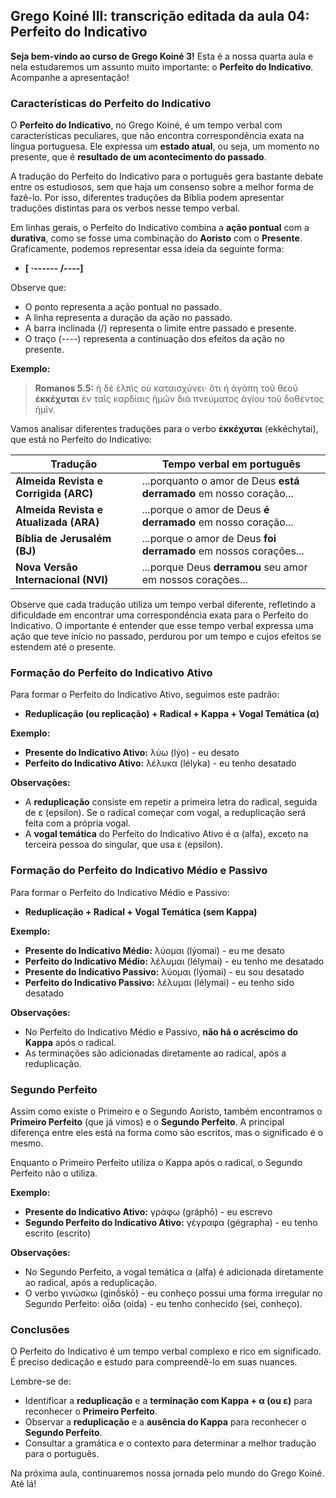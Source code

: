 ## Grego Koiné III: transcrição editada da aula 04: Perfeito do Indicativo

**Seja bem-vindo ao curso de Grego Koiné 3!** Esta é a nossa quarta aula e nela estudaremos um assunto muito importante: o **Perfeito do Indicativo**. Acompanhe a apresentação!

### Características do Perfeito do Indicativo

O **Perfeito do Indicativo**, no Grego Koiné, é um tempo verbal com características peculiares, que não encontra correspondência exata na língua portuguesa. Ele expressa um **estado atual**, ou seja, um momento no presente, que é **resultado de um acontecimento do passado**. 

A tradução do Perfeito do Indicativo para o português gera bastante debate entre os estudiosos, sem que haja um consenso sobre a melhor forma de fazê-lo. Por isso, diferentes traduções da Bíblia podem apresentar traduções distintas para os verbos nesse tempo verbal.

Em linhas gerais, o Perfeito do Indicativo combina a **ação pontual** com a **durativa**, como se fosse uma combinação do **Aoristo** com o **Presente**. Graficamente, podemos representar essa ideia da seguinte forma:

* **[ ·------ /----]**

Observe que:

* O ponto representa a ação pontual no passado.
* A linha representa a duração da ação no passado.
* A barra inclinada (/) representa o limite entre passado e presente.
* O traço (----) representa a continuação dos efeitos da ação no presente.

**Exemplo:**

> **Romanos 5.5:** ἡ δὲ ἐλπὶς οὐ καταισχύνει· ὅτι ἡ ἀγάπη τοῦ θεοῦ **ἐκκέχυται** ἐν ταῖς καρδίαις ἡμῶν διὰ πνεύματος ἁγίου τοῦ δοθέντος ἡμῖν.

Vamos analisar diferentes traduções para o verbo **ἐκκέχυται** (ekkéchytai), que está no Perfeito do Indicativo:

| Tradução | Tempo verbal em português |
|---|---|
| **Almeida Revista e Corrigida (ARC)** | ...porquanto o amor de Deus **está derramado** em nosso coração... | 
| **Almeida Revista e Atualizada (ARA)** | ...porque o amor de Deus **é derramado** em nosso coração... |
| **Bíblia de Jerusalém (BJ)** | ...porque o amor de Deus **foi derramado** em nossos corações... |
| **Nova Versão Internacional (NVI)** | ...porque Deus **derramou** seu amor em nossos corações... |

Observe que cada tradução utiliza um tempo verbal diferente, refletindo a dificuldade em encontrar uma correspondência exata para o Perfeito do Indicativo. O importante é entender que esse tempo verbal expressa uma ação que teve início no passado, perdurou por um tempo e cujos efeitos se estendem até o presente.

### Formação do Perfeito do Indicativo Ativo

Para formar o Perfeito do Indicativo Ativo, seguimos este padrão:

* **Reduplicação (ou replicação) + Radical + Kappa + Vogal Temática (α)**

**Exemplo:**

* **Presente do Indicativo Ativo:** λύω (lýo) - eu desato
* **Perfeito do Indicativo Ativo:** λέλυκα (lélyka) - eu tenho desatado

**Observações:**

* A **reduplicação** consiste em repetir a primeira letra do radical, seguida de ε (epsilon). Se o radical começar com vogal, a reduplicação será feita com a própria vogal. 
* A **vogal temática** do Perfeito do Indicativo Ativo é α (alfa), exceto na terceira pessoa do singular, que usa ε (epsilon).

### Formação do Perfeito do Indicativo Médio e Passivo

Para formar o Perfeito do Indicativo Médio e Passivo:

* **Reduplicação + Radical + Vogal Temática (sem Kappa)**

**Exemplo:**

* **Presente do Indicativo Médio:** λύομαι (lýomai) - eu me desato
* **Perfeito do Indicativo Médio:** λέλυμαι (lélymai) - eu tenho me desatado
* **Presente do Indicativo Passivo:** λύομαι (lýomai) - eu sou desatado
* **Perfeito do Indicativo Passivo:** λέλυμαι (lélymai) - eu tenho sido desatado

**Observações:**

* No Perfeito do Indicativo Médio e Passivo, **não há o acréscimo do Kappa** após o radical.
* As terminações são adicionadas diretamente ao radical, após a reduplicação. 

### Segundo Perfeito

Assim como existe o Primeiro e o Segundo Aoristo, também encontramos o **Primeiro Perfeito** (que já vimos) e o **Segundo Perfeito**. A principal diferença entre eles está na forma como são escritos, mas o significado é o mesmo.

Enquanto o Primeiro Perfeito utiliza o Kappa após o radical, o Segundo Perfeito não o utiliza.

**Exemplo:**

* **Presente do Indicativo Ativo:** γράφω (gráphō) - eu escrevo
* **Segundo Perfeito do Indicativo Ativo:** γέγραφα (gégrapha) - eu tenho escrito (escrito)

**Observações:**

* No Segundo Perfeito, a vogal temática α (alfa) é adicionada diretamente ao radical, após a reduplicação.
* O verbo γινώσκω (ginṓskō) - eu conheço possui uma forma irregular no Segundo Perfeito: οἶδα (oida) - eu tenho conhecido (sei, conheço).

### Conclusões

O Perfeito do Indicativo é um tempo verbal complexo e rico em significado. É preciso dedicação e estudo para compreendê-lo em suas nuances. 

Lembre-se de:

* Identificar a **reduplicação** e a **terminação com Kappa + α (ou ε)** para reconhecer o **Primeiro Perfeito**.
* Observar a **reduplicação** e a **ausência do Kappa** para reconhecer o **Segundo Perfeito**.
* Consultar a gramática e o contexto para determinar a melhor tradução para o português.

Na próxima aula, continuaremos nossa jornada pelo mundo do Grego Koiné. Até lá!
